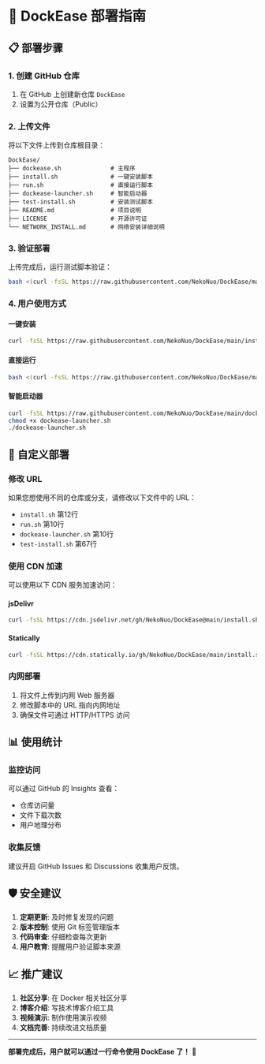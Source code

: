 # 🚀 DockEase 部署指南

## 📋 部署步骤

### 1. 创建 GitHub 仓库
1. 在 GitHub 上创建新仓库 `DockEase`
2. 设置为公开仓库（Public）

### 2. 上传文件
将以下文件上传到仓库根目录：
```
DockEase/
├── dockease.sh              # 主程序
├── install.sh               # 一键安装脚本
├── run.sh                   # 直接运行脚本
├── dockease-launcher.sh     # 智能启动器
├── test-install.sh          # 安装测试脚本
├── README.md                # 项目说明
├── LICENSE                  # 开源许可证
└── NETWORK_INSTALL.md       # 网络安装详细说明
```

### 3. 验证部署
上传完成后，运行测试脚本验证：
```bash
bash <(curl -fsSL https://raw.githubusercontent.com/NekoNuo/DockEase/main/test-install.sh)
```

### 4. 用户使用方式

#### 一键安装
```bash
curl -fsSL https://raw.githubusercontent.com/NekoNuo/DockEase/main/install.sh | bash
```

#### 直接运行
```bash
bash <(curl -fsSL https://raw.githubusercontent.com/NekoNuo/DockEase/main/dockease.sh)
```

#### 智能启动器
```bash
curl -fsSL https://raw.githubusercontent.com/NekoNuo/DockEase/main/dockease-launcher.sh -o dockease-launcher.sh
chmod +x dockease-launcher.sh
./dockease-launcher.sh
```

## 🔧 自定义部署

### 修改 URL
如果您想使用不同的仓库或分支，请修改以下文件中的 URL：
- `install.sh` 第12行
- `run.sh` 第10行  
- `dockease-launcher.sh` 第10行
- `test-install.sh` 第67行

### 使用 CDN 加速
可以使用以下 CDN 服务加速访问：

#### jsDelivr
```bash
curl -fsSL https://cdn.jsdelivr.net/gh/NekoNuo/DockEase@main/install.sh | bash
```

#### Statically
```bash
curl -fsSL https://cdn.statically.io/gh/NekoNuo/DockEase/main/install.sh | bash
```

### 内网部署
1. 将文件上传到内网 Web 服务器
2. 修改脚本中的 URL 指向内网地址
3. 确保文件可通过 HTTP/HTTPS 访问

## 📊 使用统计

### 监控访问
可以通过 GitHub 的 Insights 查看：
- 仓库访问量
- 文件下载次数
- 用户地理分布

### 收集反馈
建议开启 GitHub Issues 和 Discussions 收集用户反馈。

## 🛡️ 安全建议

1. **定期更新**: 及时修复发现的问题
2. **版本控制**: 使用 Git 标签管理版本
3. **代码审查**: 仔细检查每次更新
4. **用户教育**: 提醒用户验证脚本来源

## 📈 推广建议

1. **社区分享**: 在 Docker 相关社区分享
2. **博客介绍**: 写技术博客介绍工具
3. **视频演示**: 制作使用演示视频
4. **文档完善**: 持续改进文档质量

---

**部署完成后，用户就可以通过一行命令使用 DockEase 了！** 🎉
